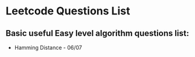 # Leetcode Questions List

## Basic useful Easy level algorithm questions list:

 * Hamming Distance - 06/07
